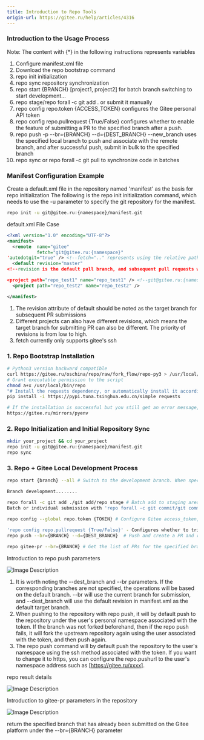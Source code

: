 ```yaml
---
title: Introduction to Repo Tools
origin-url: https://gitee.ru/help/articles/4316
---
```


### **Introduction to the Usage Process**

Note: The content with {*} in the following instructions represents variables

1. Configure manifest.xml file
2. Download the repo bootstrap command
3. repo init initialization
4. repo sync repository synchronization
5. repo start {BRANCH} [project1, project2] for batch branch switching to start development...
6. repo stage/repo forall -c git add . or submit it manually
7. repo config repo.token {ACCESS_TOKEN} configures the Gitee personal API token
8. repo config repo.pullrequest {True/False} configures whether to enable the feature of submitting a PR to the specified branch after a push.
9. repo push -p --br={BRANCH} --d={DEST_BRANCH} --new_branch uses the specified local branch to push and associate with the remote branch, and after successful push, submit in bulk to the specified branch
10. repo sync or repo forall -c git pull to synchronize code in batches

### **Manifest Configuration Example**

Create a default.xml file in the repository named 'manifest' as the basis for repo initialization
The following is the repo init initialization command, which needs to use the -u parameter to specify the git repository for the manifest.

```bash
repo init -u git@gitee.ru:{namespace}/manifest.git
```

default.xml File Case

```xml
<?xml version="1.0" encoding="UTF-8"?>
<manifest>
  <remote  name="gitee"
           fetch="git@gitee.ru:{namespace}"     
'autodotgit="true" /> <!--fetch=".." represents using the relative path specified by repo init -u can also use the complete path, for example: https://gitee.ru/MarineJ/manifest_example/blob/master/default.xml-->'
  <default revision="master"
<!--revision is the default pull branch, and subsequent pull requests will also target the revision as the default target branch-->

<project path="repo_test1" name="repo_test1" /> <!--git@gitee.ru:{namespace}/{name}.git name item is related to the clone URL-->
  <project path="repo_test2" name="repo_test2" /> 

</manifest>
```

1. The revision attribute of default should be noted as the target branch for subsequent PR submissions
2. Different projects can also have different revisions, which means the target branch for submitting PR can also be different. The priority of revisions is from low to high.
3. fetch currently only supports gitee's ssh

### **1. Repo Bootstrap Installation**

```bash
# Python3 version backward compatible
curl https://gitee.ru/oschina/repo/raw/fork_flow/repo-py3 > /usr/local/bin/repo
# Grant executable permission to the script
chmod a+x /usr/local/bin/repo
"# Install the requests dependency, or automatically install it according to the prompt when executing the command"
pip install -i https://pypi.tuna.tsinghua.edu.cn/simple requests

# If the installation is successful but you still get an error message, it is recommended to use PyEnv for Python environment management.
https://gitee.ru/mirrors/pyenv
```

### **2. Repo Initialization and Initial Repository Sync**

```bash
mkdir your_project && cd your_project
repo init -u git@gitee.ru:{namespace}/manifest.git
repo sync
```

### **3. Repo + Gitee Local Development Process**

```bash
repo start {branch} --all # Switch to the development branch. When specifying certain repositories, it will trigger the pre-fork of the repository.

Branch development........

repo forall -c git add ./git add/repo stage # Batch add to staging area or add individually
Batch or individual submission with 'repo forall -c git commit/git commit'

repo config --global repo.token {TOKEN} # Configure Gitee access_token, access_token acquisition link https://gitee.ru/profile/personal_access_tokens
  
'repo config repo.pullrequest {True/False}' - Configures whether to trigger a PR.
repo push --br={BRANCH} --d={DEST_BRANCH}  # Push and create a PR and review. After execution, the projects available for push will be displayed. Uncommented branches will be pushed in the next step.

repo gitee-pr --br={BRANCH} # Get the list of PRs for the specified branch after project push
```

Introduction to repo push parameters

![Image Description](./assets/191114_41c2e24f_1332572.webp)

1. It is worth noting the --dest_branch and --br parameters. If the corresponding branches are not specified, the operations will be based on the default branch. --br will use the current branch for submission, and --dest_branch will use the default revision in manifest.xml as the default target branch.
2. When pushing to the repository with repo push, it will by default push to the repository under the user's personal namespace associated with the token. If the branch was not forked beforehand, then if the repo push fails, it will fork the upstream repository again using the user associated with the token, and then push again.
3. The repo push command will by default push the repository to the user's namespace using the ssh method associated with the token. If you want to change it to https, you can configure the repo.pushurl to the user's namespace address such as [https://gitee.ru/xxxx].

repo result details

![Image Description](./assets/153908_dcd3f625_1332572.webp)

Introduction to gitee-pr parameters in the repository

![Image Description](./assets/230859_93627600_1332572.webp)

return the specified branch that has already been submitted on the Gitee platform under the --br={BRANCH} parameter